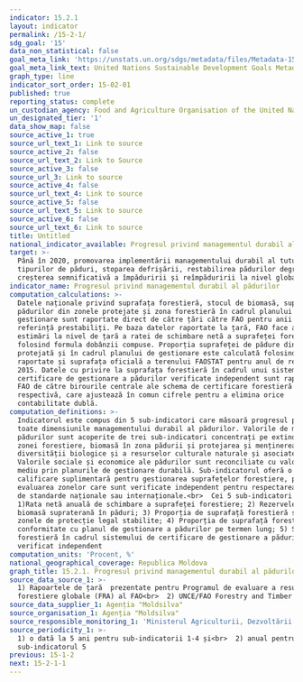 ```yaml
---
indicator: 15.2.1
layout: indicator
permalink: /15-2-1/
sdg_goal: '15'
data_non_statistical: false
goal_meta_link: 'https://unstats.un.org/sdgs/metadata/files/Metadata-15-02-01.pdf '
goal_meta_link_text: United Nations Sustainable Development Goals Metadata (PDF 756 KB)
graph_type: line
indicator_sort_order: 15-02-01
published: true
reporting_status: complete
un_custodian_agency: Food and Agriculture Organisation of the United Nations (FAO)
un_designated_tier: '1'
data_show_map: false
source_active_1: true
source_url_text_1: Link to source
source_active_2: false
source_url_text_2: Link to Source
source_active_3: false
source_url_3: Link to source
source_active_4: false
source_url_text_4: Link to source
source_active_5: false
source_url_text_5: Link to source
source_active_6: false
source_url_text_6: Link to source
title: Untitled
national_indicator_available: Progresul privind managementul durabil al pădurilor
target: >-
  Până în 2020, promovarea implementării managementului durabil al tuturor
  tipurilor de păduri, stoparea defrișării, restabilirea pădurilor degradate și
  creșterea semnificativă a împăduririi și reîmpăduririi la nivel global
indicator_name: Progresul privind managementul durabil al pădurilor
computation_calculations: >-
  Datele naționale privind suprafața forestieră, stocul de biomasă, suprafața
  pădurilor din zonele protejate și zona forestieră în cadrul planului de
  gestionare sunt raportate direct de către țări către FAO pentru anii de
  referință prestabiliți. Pe baza datelor raportate la țară, FAO face apoi
  estimări la nivel de țară a ratei de schimbare netă a suprafeței forestiere
  folosind formula dobânzii compuse. Proporția suprafeței de pădure din aria
  protejată și în cadrul planului de gestionare este calculată folosind zonele
  raportate și suprafața oficială a terenului FAOSTAT pentru anul de referință
  2015. Datele cu privire la suprafața forestieră în cadrul unui sistem de
  certificare de gestionare a pădurilor verificate independent sunt raportate de
  FAO de către birourile centrale ale schema de certificare forestieră
  respectivă, care ajustează în comun cifrele pentru a elimina orice
  contabilitate dublă.
computation_definitions: >-
  Indicatorul este compus din 5 sub-indicatori care măsoară progresul privind
  toate dimensiunile managementului durabil al pădurilor. Valorile de mediu ale
  pădurilor sunt acoperite de trei sub-indicatori concentrați pe extinderea
  zonei forestiere, biomasă în zona pădurii și protejarea și menținerea
  diversității biologice și a resurselor culturale naturale și asociate.
  Valorile sociale și economice ale pădurilor sunt reconciliate cu valorile de
  mediu prin planurile de gestionare durabilă. Sub-indicatorul oferă o
  calificare suplimentară pentru gestionarea suprafețelor forestiere, prin
  evaluarea zonelor care sunt verificate independent pentru respectarea unui set
  de standarde naționale sau internaționale.<br>  Cei 5 sub-indicatori sunt:
  1)Rata netă anuală de schimbare a suprafeței forestiere; 2) Rezervele de
  biomasă supraterană în păduri; 3) Proporția de suprafață forestieră situată în
  zonele de protecție legal stabilite; 4) Proporția de suprafață forestieră în
  conformitate cu planul de gestionare a pădurilor pe termen lung; 5) Suprafața
  forestieră în cadrul sistemului de certificare de gestionare a pădurilor
  verificat independent
computation_units: 'Procent, %'
national_geographical_coverage: Republica Moldova
graph_title: 15.2.1. Progresul privind managementul durabil al pădurilor
source_data_source_1: >-
  1) Rapoartele de țară  prezentate pentru Programul de evaluare a resurselor
  forestiere globale (FRA) al FAO<br>  2) UNCE/FAO Forestry and Timber Section
source_data_supplier_1: Agenția "Moldsilva"
source_organisation_1: Agenția "Moldsilva"
source_responsible_monitoring_1: 'Ministerul Agriculturii, Dezvoltării Regionale și Mediului'
source_periodicity_1: >-
  1) o dată la 5 ani pentru sub-indicatorii 1-4 și<br>  2) anual pentru
  sub-indicatorul 5
previous: 15-1-2
next: 15-2-1-1
---
```

